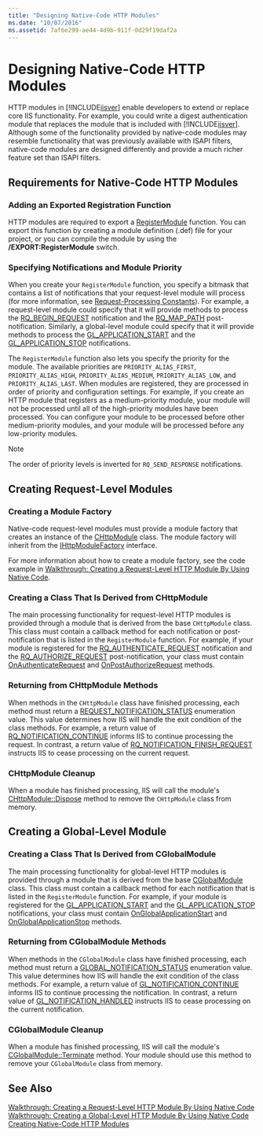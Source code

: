 ```yaml
---
title: "Designing Native-Code HTTP Modules"
ms.date: "10/07/2016"
ms.assetid: 7af6e299-ae44-4d9b-911f-0d29f19daf2a
---
```

# Designing Native-Code HTTP Modules
HTTP modules in [!INCLUDE[iisver](../../wmi-provider/includes/iisver-md.md)] enable developers to extend or replace core IIS functionality. For example, you could write a digest authentication module that replaces the module that is included with [!INCLUDE[iisver](../../wmi-provider/includes/iisver-md.md)]. Although some of the functionality provided by native-code modules may resemble functionality that was previously available with ISAPI filters, native-code modules are designed differently and provide a much richer feature set than ISAPI filters.  
  
## Requirements for Native-Code HTTP Modules  
  
### Adding an Exported Registration Function  
 HTTP modules are required to export a [RegisterModule](../../web-development-reference\native-code-api-reference/pfn-registermodule-function.md) function. You can export this function by creating a module definition (.def) file for your project, or you can compile the module by using the **/EXPORT:RegisterModule** switch.  
  
### Specifying Notifications and Module Priority  
 When you create your `RegisterModule` function, you specify a bitmask that contains a list of notifications that your request-level module will process (for more information, see [Request-Processing Constants](../../web-development-reference\native-code-api-reference/request-processing-constants.md)). For example, a request-level module could specify that it will provide methods to process the [RQ_BEGIN_REQUEST](../../web-development-reference\native-code-api-reference/request-processing-constants.md) notification and the [RQ_MAP_PATH](../../web-development-reference\native-code-api-reference/request-processing-constants.md) post-notification. Similarly, a global-level module could specify that it will provide methods to process the [GL_APPLICATION_START](../../web-development-reference\native-code-api-reference/request-processing-constants.md) and the [GL_APPLICATION_STOP](../../web-development-reference\native-code-api-reference/request-processing-constants.md) notifications.  
  
 The `RegisterModule` function also lets you specify the priority for the module. The available priorities are `PRIORITY_ALIAS_FIRST`, `PRIORITY_ALIAS_HIGH`, `PRIORITY_ALIAS_MEDIUM`, `PRIORITY_ALIAS_LOW`, and `PRIORITY_ALIAS_LAST`. When modules are registered, they are processed in order of priority and configuration settings. For example, if you create an HTTP module that registers as a medium-priority module, your module will not be processed until all of the high-priority modules have been processed. You can configure your module to be processed before other medium-priority modules, and your module will be processed before any low-priority modules.  
  
> [!NOTE]
>  The order of priority levels is inverted for `RQ_SEND_RESPONSE` notifications.  
  
## Creating Request-Level Modules  
  
### Creating a Module Factory  
 Native-code request-level modules must provide a module factory that creates an instance of the [CHttpModule](../../web-development-reference\native-code-api-reference/chttpmodule-class.md) class. The module factory will inherit from the [IHttpModuleFactory](../../web-development-reference\native-code-api-reference/ihttpmodulefactory-interface.md) interface.  
  
 For more information about how to create a module factory, see the code example in [Walkthrough: Creating a Request-Level HTTP Module By Using Native Code](../../web-development-reference\native-code-development-overview\walkthrough-creating-a-request-level-http-module-by-using-native-code.md).  
  
### Creating a Class That Is Derived from CHttpModule  
 The main processing functionality for request-level HTTP modules is provided through a module that is derived from the base `CHttpModule` class. This class must contain a callback method for each notification or post-notification that is listed in the `RegisterModule` function. For example, if your module is registered for the [RQ_AUTHENTICATE_REQUEST](../../web-development-reference\native-code-api-reference/request-processing-constants.md) notification and the [RQ_AUTHORIZE_REQUEST](../../web-development-reference\native-code-api-reference/request-processing-constants.md) post-notification, your class must contain [OnAuthenticateRequest](../../web-development-reference\native-code-api-reference/chttpmodule-onauthenticaterequest-method.md) and [OnPostAuthorizeRequest](../../web-development-reference\native-code-api-reference/chttpmodule-onpostauthorizerequest-method.md) methods.  
  
### Returning from CHttpModule Methods  
 When methods in the `CHttpModule` class have finished processing, each method must return a [REQUEST_NOTIFICATION_STATUS](../../web-development-reference\native-code-api-reference/request-notification-status-enumeration.md) enumeration value. This value determines how IIS will handle the exit condition of the class methods. For example, a return value of [RQ_NOTIFICATION_CONTINUE](../../web-development-reference\native-code-api-reference/request-notification-status-enumeration.md) informs IIS to continue processing the request. In contrast, a return value of [RQ_NOTIFICATION_FINISH_REQUEST](../../web-development-reference\native-code-api-reference/request-notification-status-enumeration.md) instructs IIS to cease processing on the current request.  
  
### CHttpModule Cleanup  
 When a module has finished processing, IIS will call the module's [CHttpModule::Dispose](../../web-development-reference\native-code-api-reference/chttpmodule-dispose-method.md) method to remove the `CHttpModule` class from memory.  
  
## Creating a Global-Level Module  
  
### Creating a Class That Is Derived from CGlobalModule  
 The main processing functionality for global-level HTTP modules is provided through a module that is derived from the base [CGlobalModule](../../web-development-reference\native-code-api-reference/cglobalmodule-class.md) class. This class must contain a callback method for each notification that is listed in the `RegisterModule` function. For example, if your module is registered for the [GL_APPLICATION_START](../../web-development-reference\native-code-api-reference/request-processing-constants.md) and the [GL_APPLICATION_STOP](../../web-development-reference\native-code-api-reference/request-processing-constants.md) notifications, your class must contain [OnGlobalApplicationStart](../../web-development-reference\native-code-api-reference/cglobalmodule-onglobalapplicationstart-method.md) and [OnGlobalApplicationStop](../../web-development-reference\native-code-api-reference/cglobalmodule-onglobalapplicationstop-method.md) methods.  
  
### Returning from CGlobalModule Methods  
 When methods in the `CGlobalModule` class have finished processing, each method must return a [GLOBAL_NOTIFICATION_STATUS](../../web-development-reference\native-code-api-reference/global-notification-status-enumeration.md) enumeration value. This value determines how IIS will handle the exit condition of the class methods. For example, a return value of [GL_NOTIFICATION_CONTINUE](../../web-development-reference\native-code-api-reference/global-notification-status-enumeration.md) informs IIS to continue processing the notification. In contrast, a return value of [GL_NOTIFICATION_HANDLED](../../web-development-reference\native-code-api-reference/global-notification-status-enumeration.md) instructs IIS to cease processing on the current notification.  
  
### CGlobalModule Cleanup  
 When a module has finished processing, IIS will call the module's [CGlobalModule::Terminate](../../web-development-reference\native-code-api-reference/cglobalmodule-terminate-method.md) method. Your module should use this method to remove your `CGlobalModule` class from memory.  
  
## See Also  
 [Walkthrough: Creating a Request-Level HTTP Module By Using Native Code](../../web-development-reference\native-code-development-overview\walkthrough-creating-a-request-level-http-module-by-using-native-code.md)   
 [Walkthrough: Creating a Global-Level HTTP Module By Using Native Code](../../web-development-reference\native-code-development-overview\walkthrough-creating-a-global-level-http-module-by-using-native-code.md)   
 [Creating Native-Code HTTP Modules](../../web-development-reference\native-code-development-overview\creating-native-code-http-modules.md)